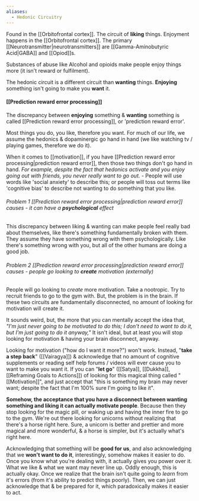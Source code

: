 ```yaml
---
aliases:
  - Hedonic Circuitry
---
```

Found in the [[Orbitofrontal cortex]]. The circuit of **liking** things. Enjoyment happens in the [[Orbitofrontal cortex]]. The primary [[Neurotransmitter|neurotransmitters]] are [[Gamma-Aminobutyric Acid|GABA]] and [[Opiod]]s.

Substances of abuse like Alcohol and opioids make people enjoy things more (it isn't reward or fulfilment).

The hedonic circuit is a different circuit than **wanting** things. **Enjoying** something isn't going to make you **want** it.

#### [[Prediction reward error processing]]
The discrepancy between **enjoying** something & **wanting** something is called [[Prediction reward error processing]], or 'prediction reward error'.

Most things you do, you like, therefore you want. For much of our life, we assume the hedonics & dopaminergic go hand in hand (we like watching tv / playing games, therefore we do it).

When it comes to [[motivation]], if you have [[Prediction reward error processing|prediction reward error]], then those two things don't go hand in hand.
	*For example, despite the fact that hedonics activate and you enjoy going out with friends, you never really want to go out.* - People will use words like 'social anxiety' to describe this; or people will toss out terms like 'cognitive bias' to describe not wanting to do something that you like.

###### Problem 1 [[Prediction reward error processing|prediction reward error]] causes - it can have a **psychological** effect
This discrepancy between liking & wanting can make people feel really bad about themselves, like there's something fundamentally broken with them. They assume they have something wrong with them psychologically. Like there's something wrong with you, but all of the other humans are doing a good job.

###### Problem 2 [[Prediction reward error processing|prediction reward error]] causes - people go looking to ***create*** motivation (externally)
People will go looking to *create* more motivation. Take a nootropic. Try to recruit friends to go to the gym with. But, the problem is in the brain. If these two circuits are fundamentally disconnected, no amount of looking for motivation will create it.

It sounds weird, but, the more that you can mentally accept the idea that,
	*"I'm just never going to be motivated to do this; I don't need to want to do it, but I'm just going to do it anyway,"*
It isn't ideal, but at least you will stop looking for motivation & having your brain disconnect, anyway.

Looking for motivation ("how do I want it more?") won't work. Instead, "**take a step back**" ([[Vairagya]]) & acknowledge that no amount of cognitive supplements or reading self help forums / videos will ever cause you to want to make you want it. If you can "**let go**" ([[Satya]], [[Dukkha]], [[Reframing Goals to Actions]]) of looking for this magical thing called "[[Motivation]]", and just accept that "this is something my brain may never want; despite the fact that I'm 100% sure I'm going to like it".

**Somehow, the acceptance that you have a disconnect between wanting something and liking it can actually motivate people**.
	Because then they stop looking for the magic pill, or waking up and having the inner fire to go to the gym. We're out there looking for unicorns without realizing that there's a horse right here. Sure, a unicorn is better and prettier and more magical and more wonderful, & a horse is simpler, but it's actually what's right here.

Acknowledging that something will be **good for us**, and also acknowledging that we **won't want to do it**, interestingly, somehow makes it easier to do. Once you know what you're dealing with, it actually gives you power over it. What we like & what we want may never line up. Oddly enough, this is actually okay. Once we realize that the brain isn't quite going to *learn* from it's errors (from it's ability to predict things poorly). Then, we can just acknowledge that & be prepared for it, which paradoxically makes it easier to act.
